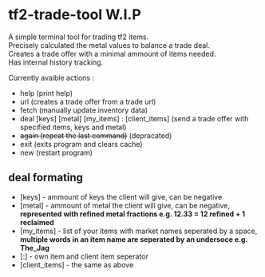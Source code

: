 # tf2-trade-tool W.I.P

A simple terminal tool for trading tf2 items.  
Precisely calculated the metal values to balance a trade deal.  
Creates a trade offer with a minimal ammount of items needed.  
Has internal history tracking.

Currently avaible actions :
- help (print help)
- url (creates a trade offer from a trade url)
- fetch (manually update inventory data)
- deal [keys] [metal] [my_items] : [client_items] (send a trade offer with specified items, keys and metal)
- ~~again (repeat the last command)~~ (depracated)
- exit (exits program and clears cache)
- new (restart program)

## deal formating

- [keys] - ammount of keys the client will give, can be negative
- [metal] - ammount of metal the client will give, can be negative, **represented with refined metal fractions e.g. 12.33 = 12 refined + 1 reclaimed**
- [my_items] - list of your items with market names seperated by a space, **multiple words in an item name are seperated by an undersoce e.g. The_Jag**
- [:] - own item and client item seperator
- [client_items] - the same as above  
